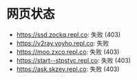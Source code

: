 # 网页状态
- https://ssd.zockq.repl.co: 失败 (403)
- https://v2ray.yoyho.repl.co: 失败
- https://moo.zxco.repl.co: 失败 (403)
- https://start--stpstyc.repl.co: 失败 (403)
- https://ask.skzey.repl.co: 失败 (403)
